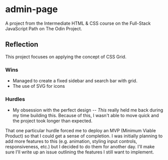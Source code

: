 # admin-page
A project from the Intermediate HTML &amp; CSS course on the Full-Stack JavaScript Path on The Odin Project.

## Reflection

This project focuses on applying the concept of CSS Grid.

### Wins
- Managed to create a fixed sidebar and search bar with grid.
- The use of SVG for icons

### Hurdles
- My obsession with the perfect design -- _This_ really held me back during my time building this. Because of this, I wasn't able to move quick and the project took longer than expected.

That one particular hurdle forced me to deploy an MVP (Minimum Viable Product) so that I could get a sense of completion. I was initially planning to add more features to this (e.g. animation, styling input controls, responsiveness, etc.) but I decided to do them for another day. I'll make sure I'll write up an issue outlining the features I still want to implement.
